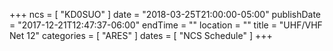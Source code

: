 +++
ncs = [ "KD0SUO" ]
date = "2018-03-25T21:00:00-05:00"
publishDate = "2017-12-21T12:47:37-06:00"
endTime = ""
location = ""
title = "UHF/VHF Net 12"
categories = [ "ARES" ]
dates = [ "NCS Schedule" ]
+++
